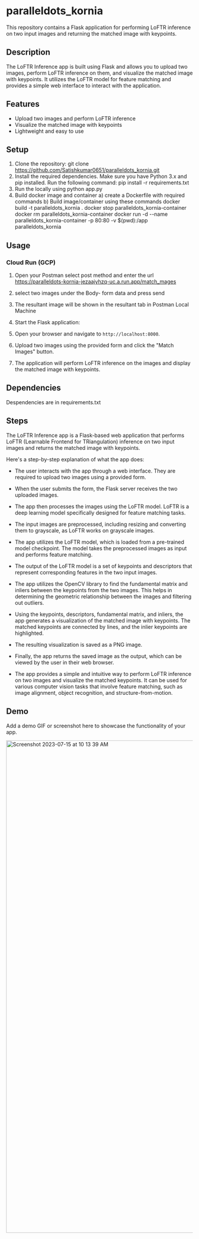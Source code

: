 # paralleldots_kornia

This repository contains a Flask application for performing LoFTR inference on two input images and returning the matched image with keypoints.

## Description

The LoFTR Inference app is built using Flask and allows you to upload two images, perform LoFTR inference on them, and visualize the matched image with keypoints. It utilizes the LoFTR model for feature matching and provides a simple web interface to interact with the application.

## Features

- Upload two images and perform LoFTR inference
- Visualize the matched image with keypoints
- Lightweight and easy to use


## Setup

1. Clone the repository:
   git clone https://github.com/Satishkumar0651/paralleldots_kornia.git
3. Install the required dependencies. Make sure you have Python 3.x and pip installed. Run the following command:
   pip install -r requirements.txt
4. Run the locally using
   python app.py
5. Build docker image and container
   a) create a Dockerfile with required commands
   b) Build image/container using these commands
    docker build -t paralleldots_kornia .
    docker stop paralleldots_kornia-container
    docker rm paralleldots_kornia-container
    docker run -d --name paralleldots_kornia-container -p 80:80 -v $(pwd):/app paralleldots_kornia
## Usage
### Cloud Run (GCP)
1. Open your Postman select post method and enter the url https://paralleldots-kornia-jezaajyhzq-uc.a.run.app/match_mages
2. select two images under the Body- form data and press send
3. The resultant image will be shown in the resultant tab in Postman 
Local Machine
1. Start the Flask application:
3. Open your browser and navigate to `http://localhost:8000`.

4. Upload two images using the provided form and click the "Match Images" button.

5. The application will perform LoFTR inference on the images and display the matched image with keypoints.

## Dependencies

Despendencies are in requirements.txt

## Steps
The LoFTR Inference app is a Flask-based web application that performs LoFTR (Learnable Frontend for TRiangulation) inference on two input images and returns the matched image with keypoints.

Here's a step-by-step explanation of what the app does:

* The user interacts with the app through a web interface. They are required to upload two images using a provided form.

* When the user submits the form, the Flask server receives the two uploaded images.

* The app then processes the images using the LoFTR model. LoFTR is a deep learning model specifically designed for feature matching tasks.

* The input images are preprocessed, including resizing and converting them to grayscale, as LoFTR works on grayscale images.

* The app utilizes the LoFTR model, which is loaded from a pre-trained model checkpoint. The model takes the preprocessed images as input and performs feature matching.

* The output of the LoFTR model is a set of keypoints and descriptors that represent corresponding features in the two input images.

* The app utilizes the OpenCV library to find the fundamental matrix and inliers between the keypoints from the two images. This helps in determining the geometric relationship between the images and filtering out outliers.

* Using the keypoints, descriptors, fundamental matrix, and inliers, the app generates a visualization of the matched image with keypoints. The matched keypoints are connected by lines, and the inlier keypoints are highlighted.

* The resulting visualization is saved as a PNG image.

* Finally, the app returns the saved image as the output, which can be viewed by the user in their web browser.

* The app provides a simple and intuitive way to perform LoFTR inference on two images and visualize the matched keypoints. It can be used for various computer vision tasks that involve feature matching, such as image alignment, object recognition, and structure-from-motion.



## Demo

Add a demo GIF or screenshot here to showcase the functionality of your app.

<img width="1329" alt="Screenshot 2023-07-15 at 10 13 39 AM" src="https://github.com/Satishkumar0651/paralleldots_kornia/assets/38080759/48d4d6bd-3e00-47b3-b0ec-fc37d8a6cd1a">
